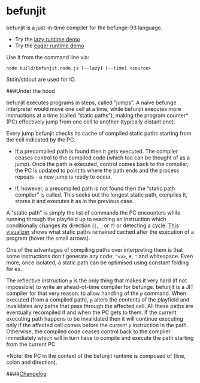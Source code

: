 befunjit
========

befunjit is a just-in-time compiler for the befunge-93 language.

+ Try the [lazy runtime demo](http://adrianton3.github.io/befunjit/demos/visualizer-lazy/visualizer.html)
+ Try the [eager runtime demo](http://adrianton3.github.io/befunjit/demos/visualizer-eager/visualizer.html)

Use it from the command line via:

```
node build/befunjit.node.js [--lazy] [--time] <source>
```

Stdin/stdout are used for IO.

###Under the hood

befunjit executes programs in steps, called “jumps”. A naive befunge interpreter would move one cell at a time,
while befunjit executes more instructions at a time (called “static paths”), making the program counter\* (PC)
effectively jump from one cell to another (typically distant one).

Every jump befunjit checks its cache of compiled static paths starting from the cell indicated by the PC.

+ If a precompiled path is found then it gets executed. The compiler ceases control to the compiled code (which
 too can be thought of as a jump). Once the path is executed, control comes back to the compiler, the PC is
 updated to point to where the path ends and the process repeats - a new jump is ready to occur.

+ If, however, a precompiled path is not found then the “static path compiler” is called. This seeks out the
longest static path, compiles it, stores it and executes it as in the previous case.

A "static path" is simply the list of commands the PC encounters while running through the playfield up to
reaching an instruction which conditionally changes its direction (`|`, `_` or `?`) or detecting a cycle.
[This visualizer](http://adrianton3.github.io/befunjit/src/visualizer/visualizer.html) shows what static paths
remained cached after the execution of a program (hover the small arrows).

One of the advantages of compiling paths over interpreting them is that some instructions don't generate any
code: `^<v>`, `#`, `"` and whitespace. Even more, once isolated, a static path can be optimised using constant
folding for ex.

The reflective instruction `p` is the only thing that makes it very hard (if not impossible) to write an
ahead-of-time compiler for befunge. befunjit is a JIT compiler for that very reason: to allow handling of the
`p` command. When executed (from a compiled path), `p` alters the contents of the playfield and invalidates
any paths that pass through the affected cell. All these paths are eventually recompiled if and when the PC
gets to them. If the current executing path happens to be invalidated then it will continue executing only if
the affected cell comes before the current `p` instruction in the path. Otherwise, the compiled code ceases
control back to the compiler immediately which will in turn have to compile and execute the path starting from
the current PC.

*Note: the PC in the context of the befunjit runtime is composed of (line, colon and direction).

####[Changelog](https://github.com/adrianton3/befunjit/blob/master/CHANGELOG.md)